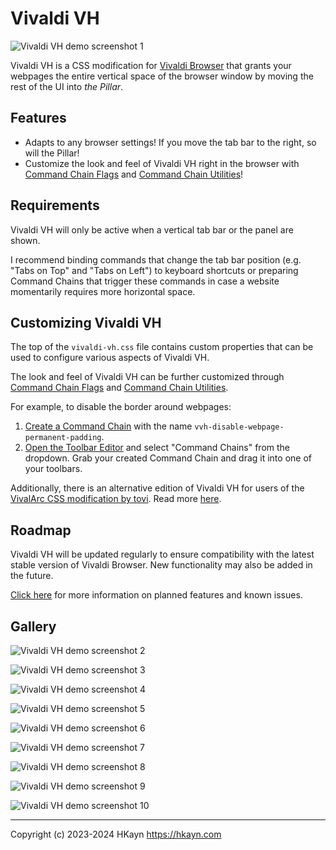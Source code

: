 # Vivaldi VH

![Vivaldi VH demo screenshot 1](documentation/images/demo-1.png)

Vivaldi VH is a CSS modification for [Vivaldi Browser](https://vivaldi.com) that grants your webpages the entire vertical space of the browser window by moving the rest of the UI into _the Pillar_.

## Features

- Adapts to any browser settings! If you move the tab bar to the right, so will the Pillar!
- Customize the look and feel of Vivaldi VH right in the browser with [Command Chain Flags](./documentation/command-chain-flags.md) and [Command Chain Utilities](/documentation/command-chain-utilities.md)!

## Requirements

Vivaldi VH will only be active when a vertical tab bar or the panel are shown.

I recommend binding commands that change the tab bar position (e.g. "Tabs on Top" and "Tabs on Left") to keyboard shortcuts or preparing Command Chains that trigger these commands in case a website momentarily requires more horizontal space.

## Customizing Vivaldi VH

The top of the `vivaldi-vh.css` file contains custom properties that can be used to configure various aspects of Vivaldi VH.

The look and feel of Vivaldi VH can be further customized through [Command Chain Flags](/documentation/command-chain-flags.md) and [Command Chain Utilities](/documentation/command-chain-utilities.md).

For example, to disable the border around webpages:

1. [Create a Command Chain](https://help.vivaldi.com/desktop/shortcuts/command-chains/#Create_a_Command_Chain) with the name `vvh-disable-webpage-permanent-padding`.
2. [Open the Toolbar Editor](https://help.vivaldi.com/desktop/appearance-customization/edit-toolbars/#Customize_toolbars) and select "Command Chains" from the dropdown. Grab your created Command Chain and drag it into one of your toolbars.

Additionally, there is an alternative edition of Vivaldi VH for users of the [VivalArc CSS modification by tovi](https://arc.tovi.fun). Read more [here](documentation/editions.md).

## Roadmap

Vivaldi VH will be updated regularly to ensure compatibility with the latest stable version of Vivaldi Browser. New functionality may also be added in the future.

[Click here](./documentation/roadmap.md) for more information on planned features and known issues.

## Gallery

![Vivaldi VH demo screenshot 2](documentation/images/demo-2.png)

![Vivaldi VH demo screenshot 3](documentation/images/demo-3.png)

![Vivaldi VH demo screenshot 4](documentation/images/demo-4.png)

![Vivaldi VH demo screenshot 5](documentation/images/demo-5.png)

![Vivaldi VH demo screenshot 6](documentation/images/demo-6.png)

![Vivaldi VH demo screenshot 7](documentation/images/demo-7.png)

![Vivaldi VH demo screenshot 8](documentation/images/demo-8.png)

![Vivaldi VH demo screenshot 9](documentation/images/demo-9.png)

![Vivaldi VH demo screenshot 10](documentation/images/demo-10.png)

---

Copyright (c) 2023-2024 HKayn <https://hkayn.com>
